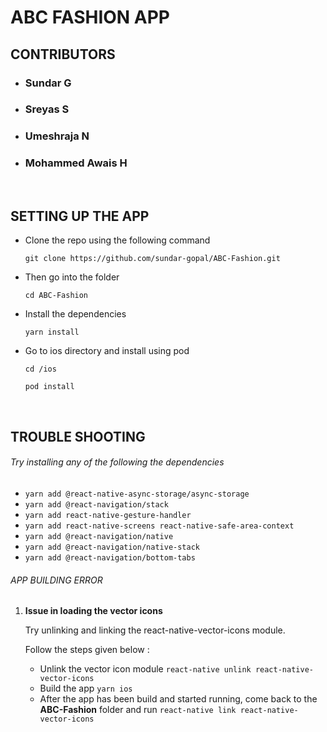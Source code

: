 # ABC FASHION APP

## CONTRIBUTORS
- ### **Sundar G**
- ### **Sreyas S**
- ### **Umeshraja N**
- ### **Mohammed Awais H**

<br>

## SETTING UP THE APP

- Clone the repo using the following command

	`git clone https://github.com/sundar-gopal/ABC-Fashion.git`

- Then go into the folder
 
	`cd ABC-Fashion`

- Install the dependencies

	`yarn install`

- Go to ios directory and install using pod
	
	`cd /ios`
	
	`pod install`
	
<br>	

## TROUBLE SHOOTING

###### Try installing any of the following the dependencies

- `yarn add @react-native-async-storage/async-storage`
- `yarn add @react-navigation/stack`
- `yarn add react-native-gesture-handler`
- `yarn add react-native-screens react-native-safe-area-context`
- `yarn add @react-navigation/native`
- `yarn add @react-navigation/native-stack`
- `yarn add @react-navigation/bottom-tabs`


 ###### APP BUILDING ERROR
1. **Issue in loading the vector icons**

	Try unlinking and linking the react-native-vector-icons module.

	Follow the steps given below :
	- Unlink the vector icon module
	`react-native unlink react-native-vector-icons`
	- Build the app 
	  `yarn ios`	    
	- After the app has been build and started running, come back to the **ABC-Fashion** folder and run
`react-native link react-native-vector-icons`
